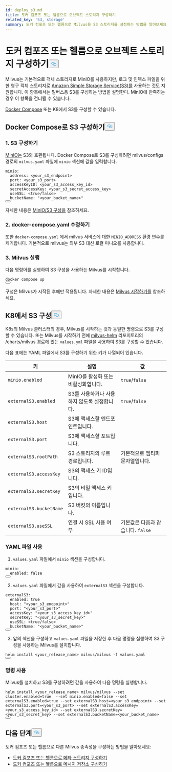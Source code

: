 ```yaml
---
id: deploy_s3.md
title: 도커 컴포즈 또는 헬름으로 오브젝트 스토리지 구성하기
related_key: 'S3, storage'
summary: 도커 컴포즈 또는 헬름으로 Milvus용 S3 스토리지를 설정하는 방법을 알아보세요.
---
```

<h1 id="Configure-Object-Storage-with-Docker-Compose-or-Helm" class="common-anchor-header">도커 컴포즈 또는 헬름으로 오브젝트 스토리지 구성하기<button data-href="#Configure-Object-Storage-with-Docker-Compose-or-Helm" class="anchor-icon" translate="no">
      <svg translate="no"
        aria-hidden="true"
        focusable="false"
        height="20"
        version="1.1"
        viewBox="0 0 16 16"
        width="16"
      >
        <path
          fill="#0092E4"
          fill-rule="evenodd"
          d="M4 9h1v1H4c-1.5 0-3-1.69-3-3.5S2.55 3 4 3h4c1.45 0 3 1.69 3 3.5 0 1.41-.91 2.72-2 3.25V8.59c.58-.45 1-1.27 1-2.09C10 5.22 8.98 4 8 4H4c-.98 0-2 1.22-2 2.5S3 9 4 9zm9-3h-1v1h1c1 0 2 1.22 2 2.5S13.98 12 13 12H9c-.98 0-2-1.22-2-2.5 0-.83.42-1.64 1-2.09V6.25c-1.09.53-2 1.84-2 3.25C6 11.31 7.55 13 9 13h4c1.45 0 3-1.69 3-3.5S14.5 6 13 6z"
        ></path>
      </svg>
    </button></h1><p>Milvus는 기본적으로 객체 스토리지로 MinIO를 사용하지만, 로그 및 인덱스 파일을 위한 영구 객체 스토리지로 <a href="https://aws.amazon.com/s3/">Amazon Simple Storage Service(S3)를</a> 사용하는 것도 지원합니다. 이 항목에서는 밀버스용 S3를 구성하는 방법을 설명한다. MinIO에 만족하는 경우 이 항목을 건너뛸 수 있습니다.</p>
<p><a href="https://docs.docker.com/get-started/overview/">Docker Compose</a> 또는 K8에서 S3를 구성할 수 있습니다.</p>
<h2 id="Configure-S3-with-Docker-Compose" class="common-anchor-header">Docker Compose로 S3 구성하기<button data-href="#Configure-S3-with-Docker-Compose" class="anchor-icon" translate="no">
      <svg translate="no"
        aria-hidden="true"
        focusable="false"
        height="20"
        version="1.1"
        viewBox="0 0 16 16"
        width="16"
      >
        <path
          fill="#0092E4"
          fill-rule="evenodd"
          d="M4 9h1v1H4c-1.5 0-3-1.69-3-3.5S2.55 3 4 3h4c1.45 0 3 1.69 3 3.5 0 1.41-.91 2.72-2 3.25V8.59c.58-.45 1-1.27 1-2.09C10 5.22 8.98 4 8 4H4c-.98 0-2 1.22-2 2.5S3 9 4 9zm9-3h-1v1h1c1 0 2 1.22 2 2.5S13.98 12 13 12H9c-.98 0-2-1.22-2-2.5 0-.83.42-1.64 1-2.09V6.25c-1.09.53-2 1.84-2 3.25C6 11.31 7.55 13 9 13h4c1.45 0 3-1.69 3-3.5S14.5 6 13 6z"
        ></path>
      </svg>
    </button></h2><h3 id="1-Configure-S3" class="common-anchor-header">1. S3 구성하기</h3><p><a href="https://min.io/product/overview">MinIO는</a> S3와 호환됩니다. Docker Compose로 S3를 구성하려면 milvus/configs 경로의 <code translate="no">milvus.yaml</code> 파일에 <code translate="no">minio</code> 섹션에 값을 입력합니다.</p>
<pre><code translate="no" class="language-yaml">minio:
  address: &lt;your_s3_endpoint&gt;
  port: &lt;your_s3_port&gt;
  accessKeyID: &lt;your_s3_access_key_id&gt;
  secretAccessKey: &lt;your_s3_secret_access_key&gt;
  useSSL: &lt;<span class="hljs-literal">true</span>/<span class="hljs-literal">false</span>&gt;
  bucketName: <span class="hljs-string">&quot;&lt;your_bucket_name&gt;&quot;</span>
<button class="copy-code-btn"></button></code></pre>
<p>자세한 내용은 <a href="/docs/ko/configure_minio.md">MinIO/S3 구성을</a> 참조하세요.</p>
<h3 id="2-Refine-docker-composeyaml" class="common-anchor-header">2. docker-compose.yaml 수정하기</h3><p>또한 <code translate="no">docker-compose.yaml</code> 에서 milvus 서비스에 대한 <code translate="no">MINIO_ADDRESS</code> 환경 변수를 제거합니다. 기본적으로 milvus는 외부 S3 대신 로컬 미니오를 사용합니다.</p>
<h3 id="3-Run-Milvus" class="common-anchor-header">3. Milvus 실행</h3><p>다음 명령어를 실행하여 S3 구성을 사용하는 Milvus를 시작합니다.</p>
<pre><code translate="no" class="language-shell">docker compose up
<button class="copy-code-btn"></button></code></pre>
<div class="alert note">구성은 Milvus가 시작된 후에만 적용됩니다. 자세한 내용은 <a href="https://milvus.io/docs/install_standalone-docker.md#Start-Milvus">Milvus 시작하기를</a> 참조하세요.</div>
<h2 id="Configure-S3-on-K8s" class="common-anchor-header">K8에서 S3 구성<button data-href="#Configure-S3-on-K8s" class="anchor-icon" translate="no">
      <svg translate="no"
        aria-hidden="true"
        focusable="false"
        height="20"
        version="1.1"
        viewBox="0 0 16 16"
        width="16"
      >
        <path
          fill="#0092E4"
          fill-rule="evenodd"
          d="M4 9h1v1H4c-1.5 0-3-1.69-3-3.5S2.55 3 4 3h4c1.45 0 3 1.69 3 3.5 0 1.41-.91 2.72-2 3.25V8.59c.58-.45 1-1.27 1-2.09C10 5.22 8.98 4 8 4H4c-.98 0-2 1.22-2 2.5S3 9 4 9zm9-3h-1v1h1c1 0 2 1.22 2 2.5S13.98 12 13 12H9c-.98 0-2-1.22-2-2.5 0-.83.42-1.64 1-2.09V6.25c-1.09.53-2 1.84-2 3.25C6 11.31 7.55 13 9 13h4c1.45 0 3-1.69 3-3.5S14.5 6 13 6z"
        ></path>
      </svg>
    </button></h2><p>K8s의 Milvus 클러스터의 경우, Milvus를 시작하는 것과 동일한 명령으로 S3를 구성할 수 있습니다. 또는 Milvus를 시작하기 전에 <a href="https://github.com/milvus-io/milvus-helm">milvus-helm</a> 리포지토리의 /charts/milvus 경로에 있는 <code translate="no">values.yml</code> 파일을 사용하여 S3를 구성할 수 있습니다.</p>
<p>다음 표에는 YAML 파일에서 S3를 구성하기 위한 키가 나열되어 있습니다.</p>
<table>
<thead>
<tr><th>키</th><th>설명</th><th>값</th></tr>
</thead>
<tbody>
<tr><td><code translate="no">minio.enabled</code></td><td>MinIO를 활성화 또는 비활성화합니다.</td><td><code translate="no">true</code>/<code translate="no">false</code></td></tr>
<tr><td><code translate="no">externalS3.enabled</code></td><td>S3를 사용하거나 사용하지 않도록 설정합니다.</td><td><code translate="no">true</code>/<code translate="no">false</code></td></tr>
<tr><td><code translate="no">externalS3.host</code></td><td>S3에 액세스할 엔드포인트입니다.</td><td></td></tr>
<tr><td><code translate="no">externalS3.port</code></td><td>S3에 액세스할 포트입니다.</td><td></td></tr>
<tr><td><code translate="no">externalS3.rootPath</code></td><td>S3 스토리지의 루트 경로입니다.</td><td>기본적으로 엠티피 문자열입니다.</td></tr>
<tr><td><code translate="no">externalS3.accessKey</code></td><td>S3의 액세스 키 ID입니다.</td><td></td></tr>
<tr><td><code translate="no">externalS3.secretKey</code></td><td>S3의 비밀 액세스 키입니다.</td><td></td></tr>
<tr><td><code translate="no">externalS3.bucketName</code></td><td>S3 버킷의 이름입니다.</td><td></td></tr>
<tr><td><code translate="no">externalS3.useSSL</code></td><td>연결 시 SSL 사용 여부</td><td>기본값은 다음과 같습니다. <code translate="no">false</code></td></tr>
</tbody>
</table>
<h3 id="Using-the-YAML-file" class="common-anchor-header">YAML 파일 사용</h3><ol>
<li><code translate="no">values.yaml</code> 파일에서 <code translate="no">minio</code> 섹션을 구성합니다.</li>
</ol>
<pre><code translate="no" class="language-yaml"><span class="hljs-attr">minio</span>:
  <span class="hljs-attr">enabled</span>: <span class="hljs-literal">false</span>
<button class="copy-code-btn"></button></code></pre>
<ol start="2">
<li><code translate="no">values.yaml</code> 파일에서 값을 사용하여 <code translate="no">externalS3</code> 섹션을 구성합니다.</li>
</ol>
<pre><code translate="no" class="language-yaml">externalS3:
  enabled: <span class="hljs-literal">true</span>
  host: <span class="hljs-string">&quot;&lt;your_s3_endpoint&gt;&quot;</span>
  port: <span class="hljs-string">&quot;&lt;your_s3_port&gt;&quot;</span>
  accessKey: <span class="hljs-string">&quot;&lt;your_s3_access_key_id&gt;&quot;</span>
  secretKey: <span class="hljs-string">&quot;&lt;your_s3_secret_key&gt;&quot;</span>
  useSSL: &lt;<span class="hljs-literal">true</span>/<span class="hljs-literal">false</span>&gt;
  bucketName: <span class="hljs-string">&quot;&lt;your_bucket_name&gt;&quot;</span>
<button class="copy-code-btn"></button></code></pre>
<ol start="3">
<li>앞의 섹션을 구성하고 <code translate="no">values.yaml</code> 파일을 저장한 후 다음 명령을 실행하여 S3 구성을 사용하는 Milvus를 설치합니다.</li>
</ol>
<pre><code translate="no" class="language-shell">helm install &lt;your_release_name&gt; milvus/milvus -f values.yaml
<button class="copy-code-btn"></button></code></pre>
<h3 id="Using-a-command" class="common-anchor-header">명령 사용</h3><p>Milvus를 설치하고 S3를 구성하려면 값을 사용하여 다음 명령을 실행합니다.</p>
<pre><code translate="no" class="language-shell">helm install &lt;your_release_name&gt; milvus/milvus --<span class="hljs-built_in">set</span> cluster.enabled=<span class="hljs-literal">true</span>  --<span class="hljs-built_in">set</span> minio.enabled=<span class="hljs-literal">false</span> --<span class="hljs-built_in">set</span> externalS3.enabled=<span class="hljs-literal">true</span> --<span class="hljs-built_in">set</span> externalS3.host=&lt;your_s3_endpoint&gt; --<span class="hljs-built_in">set</span> externalS3.port=&lt;your_s3_port&gt; --<span class="hljs-built_in">set</span> externalS3.accessKey=&lt;your_s3_access_key_id&gt; --<span class="hljs-built_in">set</span> externalS3.secretKey=&lt;your_s3_secret_key&gt; --<span class="hljs-built_in">set</span> externalS3.bucketName=&lt;your_bucket_name&gt;
<button class="copy-code-btn"></button></code></pre>
<h2 id="Whats-next" class="common-anchor-header">다음 단계<button data-href="#Whats-next" class="anchor-icon" translate="no">
      <svg translate="no"
        aria-hidden="true"
        focusable="false"
        height="20"
        version="1.1"
        viewBox="0 0 16 16"
        width="16"
      >
        <path
          fill="#0092E4"
          fill-rule="evenodd"
          d="M4 9h1v1H4c-1.5 0-3-1.69-3-3.5S2.55 3 4 3h4c1.45 0 3 1.69 3 3.5 0 1.41-.91 2.72-2 3.25V8.59c.58-.45 1-1.27 1-2.09C10 5.22 8.98 4 8 4H4c-.98 0-2 1.22-2 2.5S3 9 4 9zm9-3h-1v1h1c1 0 2 1.22 2 2.5S13.98 12 13 12H9c-.98 0-2-1.22-2-2.5 0-.83.42-1.64 1-2.09V6.25c-1.09.53-2 1.84-2 3.25C6 11.31 7.55 13 9 13h4c1.45 0 3-1.69 3-3.5S14.5 6 13 6z"
        ></path>
      </svg>
    </button></h2><p>도커 컴포즈 또는 헬름으로 다른 Milvus 종속성을 구성하는 방법을 알아보세요:</p>
<ul>
<li><a href="/docs/ko/deploy_etcd.md">도커 컴포즈 또는 헬름으로 메타 스토리지 구성하기</a></li>
<li><a href="/docs/ko/deploy_pulsar.md">도커 컴포즈 또는 헬름으로 메시지 저장소 구성하기</a></li>
</ul>
